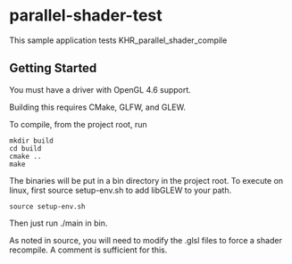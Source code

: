# parallel-shader-test

This sample application tests KHR_parallel_shader_compile

## Getting Started

You must have a driver with OpenGL 4.6 support.

Building this requires CMake, GLFW, and GLEW.

To compile, from the project root, run

```
mkdir build
cd build
cmake ..
make
```

The binaries will be put in a bin directory in the project root.
To execute on linux, first source setup-env.sh to add libGLEW to your path. 

```
source setup-env.sh
```

Then just run ./main in bin.

As noted in source, you will need to modify the .glsl files to force a shader recompile. A comment is sufficient for this.
